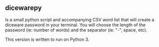 ## dicewarepy

Is a small python script and accompanying CSV word list that will create a 
diceware password in your terminal. You will choose the length of the password 
(ie: number of words) and the separator (ie: "-", space, etc).

This version is written to run on Python 3.